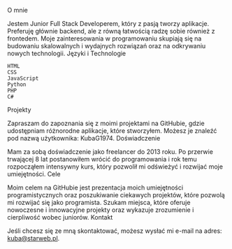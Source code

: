 O mnie

Jestem Junior Full Stack Developerem, który z pasją tworzy aplikacje. Preferuję głównie backend, ale z równą łatwością radzę sobie również z frontedem. Moje zainteresowania w programowaniu skupiają się na budowaniu skalowalnych i wydajnych rozwiązań oraz na odkrywaniu nowych technologii.
Języki i Technologie

    HTML
    CSS
    JavaScript
    Python
    PHP
    C#

Projekty

Zapraszam do zapoznania się z moimi projektami na GitHubie, gdzie udostępniam różnorodne aplikacje, które stworzyłem. Możesz je znaleźć pod nazwą użytkownika: KubaG1974.
Doświadczenie

Mam za sobą doświadczenie jako freelancer do 2013 roku. Po przerwie trwającej 8 lat postanowiłem wrócić do programowania i rok temu rozpocząłem intensywny kurs, który pozwolił mi odświeżyć i rozwijać moje umiejętności.
Cele

Moim celem na GitHubie jest prezentacja moich umiejętności programistycznych oraz poszukiwanie ciekawych projektów, które pozwolą mi rozwijać się jako programista. Szukam miejsca, które oferuje nowoczesne i innowacyjne projekty oraz wykazuje zrozumienie i cierpliwość wobec juniorów.
Kontakt

Jeśli chcesz się ze mną skontaktować, możesz wysłać mi e-mail na adres: kuba@starweb.pl.
